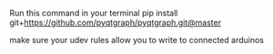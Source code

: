 
Run this command in your terminal
pip install git+https://github.com/pyqtgraph/pyqtgraph.git@master

make sure your udev rules allow you to write to connected arduinos

